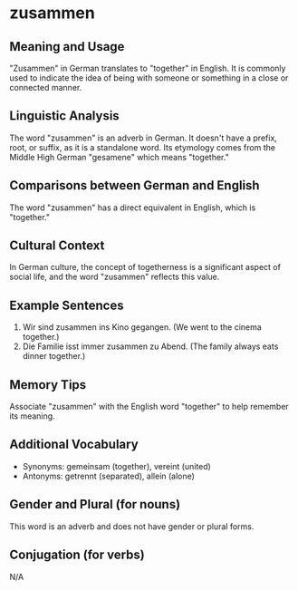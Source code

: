 # zusammen
## Meaning and Usage
"Zusammen" in German translates to "together" in English. It is commonly used to indicate the idea of being with someone or something in a close or connected manner.

## Linguistic Analysis
The word "zusammen" is an adverb in German. It doesn't have a prefix, root, or suffix, as it is a standalone word. Its etymology comes from the Middle High German "gesamene" which means "together."

## Comparisons between German and English
The word "zusammen" has a direct equivalent in English, which is "together."

## Cultural Context
In German culture, the concept of togetherness is a significant aspect of social life, and the word "zusammen" reflects this value.

## Example Sentences
1. Wir sind zusammen ins Kino gegangen. (We went to the cinema together.)
2. Die Familie isst immer zusammen zu Abend. (The family always eats dinner together.)

## Memory Tips
Associate "zusammen" with the English word "together" to help remember its meaning.

## Additional Vocabulary
- Synonyms: gemeinsam (together), vereint (united)
- Antonyms: getrennt (separated), allein (alone)

## Gender and Plural (for nouns)
This word is an adverb and does not have gender or plural forms.

## Conjugation (for verbs)
N/A